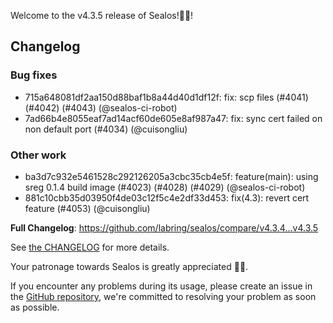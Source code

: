 Welcome to the v4.3.5 release of Sealos!🎉🎉!



## Changelog
### Bug fixes
* 715a648081df2aa150d88baf1b8a44d40d1df12f: fix: scp files (#4041) (#4042) (#4043) (@sealos-ci-robot)
* 7ad66b4e8055eaf7ad14acf60de605e8af987a47: fix: sync cert failed on non default port (#4034) (@cuisongliu)
### Other work
* ba3d7c932e5461528c292126205a3cbc35cb4e5f: feature(main): using sreg 0.1.4 build image (#4023) (#4028) (#4029) (@sealos-ci-robot)
* 881c10cbb35d03950f4de03c12f5c4e2df33d453: fix(4.3): revert cert feature (#4053) (@cuisongliu)

**Full Changelog**: https://github.com/labring/sealos/compare/v4.3.4...v4.3.5

See [the CHANGELOG](https://github.com/labring/sealos/blob/main/CHANGELOG/CHANGELOG.md) for more details.

Your patronage towards Sealos is greatly appreciated 🎉🎉.

If you encounter any problems during its usage, please create an issue in the [GitHub repository](https://github.com/labring/sealos), we're committed to resolving your problem as soon as possible.
